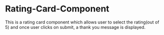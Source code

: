 # Rating-Card-Component
This is a rating card component which allows user to select the rating(out of 5) and once user clicks on submit, a thank you message is displayed.
